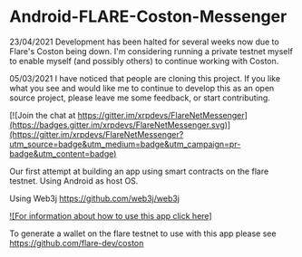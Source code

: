 # Android-FLARE-Coston-Messenger

23/04/2021
Development has been halted for several weeks now due to Flare's Coston being down.
I'm considering running a private testnet myself to enable myself (and possibly others) to continue working with Coston.

05/03/2021
I have noticed that people are cloning this project. If you like what you see and would like me to continue to develop this as
an open source project, please leave me some feedback, or start contributing.

[![Join the chat at https://gitter.im/xrpdevs/FlareNetMessenger](https://badges.gitter.im/xrpdevs/FlareNetMessenger.svg)](https://gitter.im/xrpdevs/FlareNetMessenger?utm_source=badge&utm_medium=badge&utm_campaign=pr-badge&utm_content=badge)

Our first attempt at building an app using smart contracts on the flare testnet. Using Android as host OS.

Using Web3j 
https://github.com/web3j/web3j

[![For information about how to use this app click here]](https://xrpdevs.co.uk/2021/02/15/updates-to-flarenetmessenger/)


To generate a wallet on the flare testnet to use with this app please see
https://github.com/flare-dev/coston
